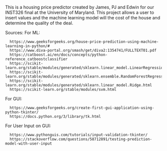 This is a housing price predictor created by James, PJ and Edwin for our INST326 final at the University of Maryland. This project allows a user to insert values and the machine learning model will 
the cost of the house and determine the quality of the deal.

Sources:
  For ML:
  
      https://www.geeksforgeeks.org/house-price-prediction-using-machine-learning-in-python/# 
      https://www.diva-portal.org/smash/get/diva2:1354741/FULLTEXT01.pdf
      https://catboost.ai/en/docs/concepts/python-reference_catboostclassifier
      https://scikit-learn.org/stable/modules/generated/sklearn.linear_model.LinearRegression.html
      https://scikit-learn.org/stable/modules/generated/sklearn.ensemble.RandomForestRegressor.html
      https://scikit-learn.org/stable/modules/generated/sklearn.linear_model.Ridge.html
      https://scikit-learn.org/stable/modules/svm.html
      
  For GUI:
  
      https://www.geeksforgeeks.org/create-first-gui-application-using-python-tkinter/
      https://docs.python.org/3/library/tk.html

  For User Input on GUI:
  
      https://www.pythonguis.com/tutorials/input-validation-tkinter/
      https://stackoverflow.com/questions/58712891/testing-prediction-model-with-user-input
